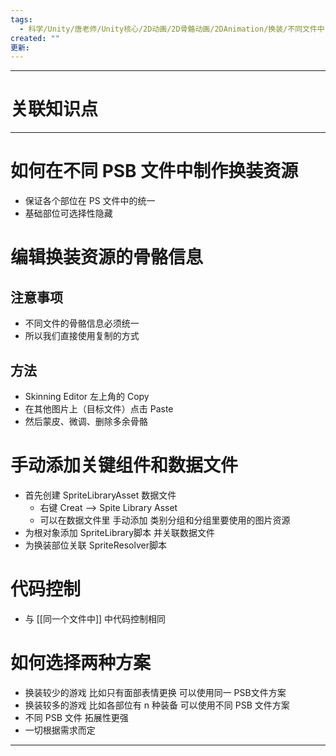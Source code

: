 ```yaml
---
tags:
  - 科学/Unity/唐老师/Unity核心/2D动画/2D骨骼动画/2DAnimation/换装/不同文件中
created: ""
更新:
---
```


---
# 关联知识点



---
# 如何在不同 PSB 文件中制作换装资源

- 保证各个部位在 PS 文件中的统一
- 基础部位可选择性隐藏
# 编辑换装资源的骨骼信息
## 注意事项

- 不同文件的骨骼信息必须统一
- 所以我们直接使用复制的方式
## 方法

- Skinning Editor 左上角的 Copy
- 在其他图片上（目标文件）点击 Paste
- 然后蒙皮、微调、删除多余骨骼
# 手动添加关键组件和数据文件

- 首先创建 SpriteLibraryAsset 数据文件
	- 右键 Creat ——> Spite Library Asset
	- 可以在数据文件里 手动添加 类别分组和分组里要使用的图片资源
- 为根对象添加 SpriteLibrary脚本 并关联数据文件
- 为换装部位关联 SpriteResolver脚本
# 代码控制

- 与 [[同一个文件中]] 中代码控制相同
# 如何选择两种方案

- 换装较少的游戏 比如只有面部表情更换 可以使用同一 PSB文件方案
- 换装较多的游戏 比如各部位有 n 种装备 可以使用不同 PSB 文件方案
- 不同 PSB 文件 拓展性更强
- 一切根据需求而定


---
